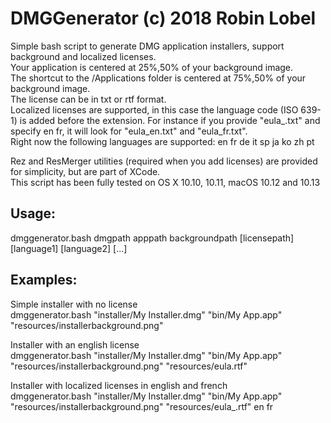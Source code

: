 # DMGGenerator (c) 2018 Robin Lobel
Simple bash script to generate DMG application installers, support background and localized licenses.  
Your application is centered at 25%,50% of your background image.  
The shortcut to the /Applications folder is centered at 75%,50% of your background image.  
The license can be in txt or rtf format.  
Localized licenses are supported, in this case the language code (ISO 639-1) is added before the extension. For instance if you provide "eula_.txt" and specify en fr, it will look for "eula_en.txt" and "eula_fr.txt".  
Right now the following languages are supported: en fr de it sp ja ko zh pt

Rez and ResMerger utilities (required when you add licenses) are provided for simplicity, but are part of XCode.  
This script has been fully tested on OS X 10.10, 10.11, macOS 10.12 and 10.13

Usage:
------
dmggenerator.bash dmgpath apppath backgroundpath [licensepath] [language1] [language2] [...]

Examples:
---------
Simple installer with no license  
dmggenerator.bash "installer/My Installer.dmg" "bin/My App.app" "resources/installerbackground.png"  

Installer with an english license  
dmggenerator.bash "installer/My Installer.dmg" "bin/My App.app" "resources/installerbackground.png" "resources/eula.rtf"

Installer with localized licenses in english and french  
dmggenerator.bash "installer/My Installer.dmg" "bin/My App.app" "resources/installerbackground.png" "resources/eula_.rtf" en fr
